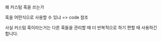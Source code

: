 왜 커스텀 훅을 쓰는가 

훅을 어떤식으로 사용할 수 있냐 => code 참조 

사실 커스텀 훅이라는거는 다른 훅들을 관리할 때 더 반복적으로 하기 편할 때 사용하긴 합니다. 
